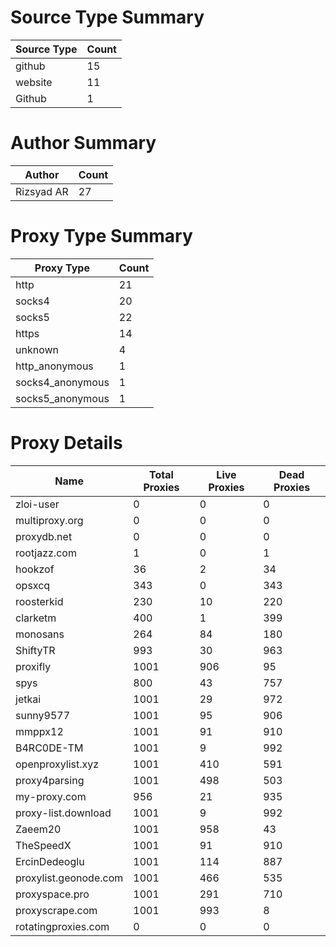 # Source Type Summary

| Source Type | Count |
|-------------|-------|
| github | 15 |
| website | 11 |
| Github | 1 |


# Author Summary

| Author | Count |
|--------|-------|
| Rizsyad AR | 27 |


# Proxy Type Summary

| Proxy Type | Count |
|------------|-------|
| http | 21 |
| socks4 | 20 |
| socks5 | 22 |
| https | 14 |
| unknown | 4 |
| http_anonymous | 1 |
| socks4_anonymous | 1 |
| socks5_anonymous | 1 |


# Proxy Details

| Name | Total Proxies | Live Proxies | Dead Proxies |
|------|---------------|--------------|---------------|
| zloi-user | 0 | 0 | 0 |
| multiproxy.org | 0 | 0 | 0 |
| proxydb.net | 0 | 0 | 0 |
| rootjazz.com | 1 | 0 | 1 |
| hookzof | 36 | 2 | 34 |
| opsxcq | 343 | 0 | 343 |
| roosterkid | 230 | 10 | 220 |
| clarketm | 400 | 1 | 399 |
| monosans | 264 | 84 | 180 |
| ShiftyTR | 993 | 30 | 963 |
| proxifly | 1001 | 906 | 95 |
| spys | 800 | 43 | 757 |
| jetkai | 1001 | 29 | 972 |
| sunny9577 | 1001 | 95 | 906 |
| mmppx12 | 1001 | 91 | 910 |
| B4RC0DE-TM | 1001 | 9 | 992 |
| openproxylist.xyz | 1001 | 410 | 591 |
| proxy4parsing | 1001 | 498 | 503 |
| my-proxy.com | 956 | 21 | 935 |
| proxy-list.download | 1001 | 9 | 992 |
| Zaeem20 | 1001 | 958 | 43 |
| TheSpeedX | 1001 | 91 | 910 |
| ErcinDedeoglu | 1001 | 114 | 887 |
| proxylist.geonode.com | 1001 | 466 | 535 |
| proxyspace.pro | 1001 | 291 | 710 |
| proxyscrape.com | 1001 | 993 | 8 |
| rotatingproxies.com | 0 | 0 | 0 |
